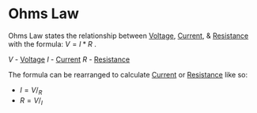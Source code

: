 # Ohms Law
Ohms Law states the relationship between [Voltage](../Voltage/Voltage.md), [Current](Electronics/Ohms%20law/Current.md), & [Resistance](Resistance.md) with the formula: $V = I*R$ .

$V$ - [Voltage](../Voltage/Voltage.md)
$I$ - [Current](Electronics/Ohms%20law/Current.md)
$R$ - [Resistance](Resistance.md)

The formula can be rearranged to calculate [Current](Electronics/Ohms%20law/Current.md) or [Resistance](Resistance.md) like so:
- $I = V/_R$
- $R = V/_I$
